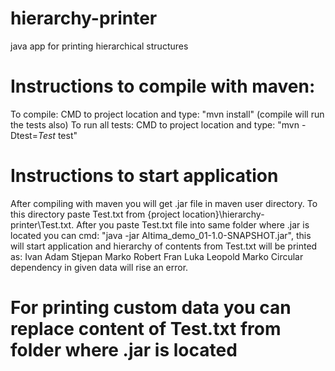 # hierarchy-printer
   java app for printing <child name> <parent name> hierarchical structures
   
# Instructions to compile with maven:
   To compile: CMD to project location and type: "mvn install" (compile will run the tests also)
   To run all tests: CMD to project location and type: "mvn -Dtest=*Test* test"

# Instructions to start application
   After compiling with maven you will get .jar file in maven user directory.
   To this directory paste Test.txt from {project location}\hierarchy-printer\Test.txt.
   After you paste Test.txt file into same folder where .jar is located you can cmd: "java -jar Altima_demo_01-1.0-SNAPSHOT.jar",
   this will start application and hierarchy of contents from Test.txt will be printed as:
Ivan
    Adam
        Stjepan
            Marko
            Robert
    Fran
Luka
    Leopold
        Marko
   Circular dependency in given data will rise an error.
   
   
# For printing custom data you can replace content of Test.txt from folder where .jar is located
   
